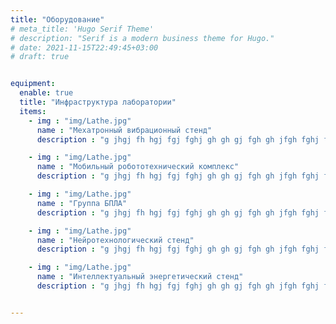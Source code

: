 ```yaml
---
title: "Оборудование"
# meta_title: 'Hugo Serif Theme'
# description: "Serif is a modern business theme for Hugo."
# date: 2021-11-15T22:49:45+03:00
# draft: true


equipment:
  enable: true
  title: "Инфраструктура лаборатории"
  items:
    - img : "img/Lathe.jpg"
      name : "Мехатронный вибрационный стенд"
      description : "g jhgj fh hgj fgj fghj gh gh gj fgh gh jfgh fghj fghj fghj fgjh fgh fg fghj ghj gh "

    - img : "img/Lathe.jpg"
      name : "Мобильный робототехнический комплекс"
      description : "g jhgj fh hgj fgj fghj gh gh gj fgh gh jfgh fghj fghj fghj fgjh fgh fg fghj ghj gh "

    - img : "img/Lathe.jpg"
      name : "Группа БПЛА"
      description : "g jhgj fh hgj fgj fghj gh gh gj fgh gh jfgh fghj fghj fghj fgjh fgh fg fghj ghj gh "

    - img : "img/Lathe.jpg"
      name : "Нейротехнологический стенд"
      description : "g jhgj fh hgj fgj fghj gh gh gj fgh gh jfgh fghj fghj fghj fgjh fgh fg fghj ghj gh "

    - img : "img/Lathe.jpg"
      name : "Интеллектуальный энергетический стенд"
      description : "g jhgj fh hgj fgj fghj gh gh gj fgh gh jfgh fghj fghj fghj fgjh fgh fg fghj ghj gh "


---
```



<!-- # Инфраструктура лаборатории


## Мехатронный вибрационный стенд



## Мобильный робототехнический комплекс



## Группа БПЛА



## Нейротехнологический стенд



## Интеллектуальный энергетический стенд -->


